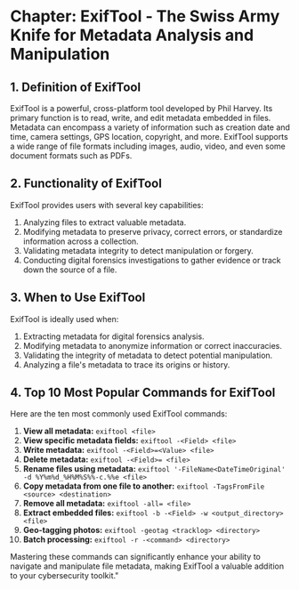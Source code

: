 # Chapter: ExifTool - The Swiss Army Knife for Metadata Analysis and Manipulation

## 1. Definition of ExifTool

ExifTool is a powerful, cross-platform tool developed by Phil Harvey. Its primary function is to read, write, and edit metadata embedded in files. Metadata can encompass a variety of information such as creation date and time, camera settings, GPS location, copyright, and more. ExifTool supports a wide range of file formats including images, audio, video, and even some document formats such as PDFs.

## 2. Functionality of ExifTool

ExifTool provides users with several key capabilities:

1. Analyzing files to extract valuable metadata.
2. Modifying metadata to preserve privacy, correct errors, or standardize information across a collection.
3. Validating metadata integrity to detect manipulation or forgery.
4. Conducting digital forensics investigations to gather evidence or track down the source of a file.
   
## 3. When to Use ExifTool

ExifTool is ideally used when:

1. Extracting metadata for digital forensics analysis.
2. Modifying metadata to anonymize information or correct inaccuracies.
3. Validating the integrity of metadata to detect potential manipulation.
4. Analyzing a file's metadata to trace its origins or history.
   
## 4. Top 10 Most Popular Commands for ExifTool

Here are the ten most commonly used ExifTool commands:

1. **View all metadata:** `exiftool <file>`
2. **View specific metadata fields:** `exiftool -<Field> <file>`
3. **Write metadata:** `exiftool -<Field>=<Value> <file>`
4. **Delete metadata:** `exiftool -<Field>= <file>`
5. **Rename files using metadata:** `exiftool '-FileName<DateTimeOriginal' -d %Y%m%d_%H%M%S%%-c.%%e <file>`
6. **Copy metadata from one file to another:** `exiftool -TagsFromFile <source> <destination>`
7. **Remove all metadata:** `exiftool -all= <file>`
8. **Extract embedded files:** `exiftool -b -<Field> -w <output_directory> <file>`
9. **Geo-tagging photos:** `exiftool -geotag <tracklog> <directory>`
10. **Batch processing:** `exiftool -r -<command> <directory>`
    
Mastering these commands can significantly enhance your ability to navigate and manipulate file metadata, making ExifTool a valuable addition to your cybersecurity toolkit."
